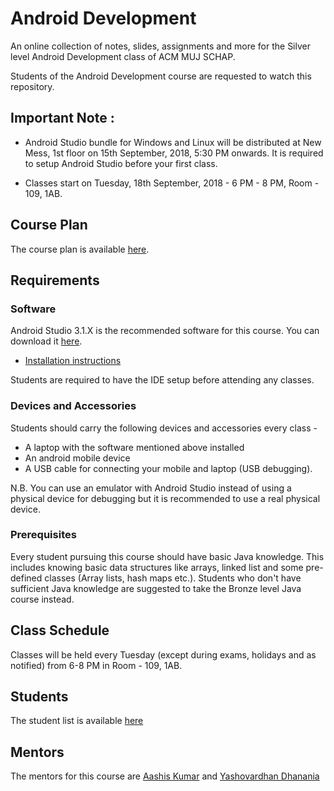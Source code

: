 # Android Development
An online collection of notes, slides, assignments and more for the Silver level Android Development class of ACM MUJ SCHAP.

Students of the Android Development course are requested to watch this repository.

## Important Note :
- Android Studio bundle for Windows and Linux will be distributed at New Mess, 1st floor on 15th September, 2018, 5:30 PM onwards. It is required to setup Android Studio before your first class.

- Classes start on Tuesday, 18th September, 2018 - 6 PM - 8 PM, Room - 109, 1AB.

## Course Plan
The course plan is available [here](https://docs.google.com/document/d/1vzLP--91q6-Qjpdv_6hQRNL8EpJoDyQzO49XvUY8ryQ/edit?usp=sharing).

## Requirements
### Software
Android Studio 3.1.X is the recommended software for this course. You can download it [here](https://developer.android.com/studio/).    
- [Installation instructions](https://developer.android.com/studio/install)    

Students are required to have the IDE setup before attending any classes.

### Devices and Accessories
Students should carry the following devices and accessories every class -
- A laptop with the software mentioned above installed
- An android mobile device
- A USB cable for connecting your mobile and laptop (USB debugging).

N.B. You can use an emulator with Android Studio instead of using a physical device for debugging but it is recommended to use a real physical device.

### Prerequisites
Every student pursuing this course should have basic Java knowledge. This includes knowing basic data structures like arrays, linked list and some pre-defined classes (Array lists, hash maps etc.). Students who don't have sufficient Java knowledge are suggested to take the Bronze level Java course instead.

## Class Schedule
Classes will be held every Tuesday (except during exams, holidays and as notified) from 6-8 PM in Room - 109, 1AB.

## Students
The student list is available [here](Student%20list.md)

## Mentors
The mentors for this course are [Aashis Kumar](https://github.com/aesher9o1) and [Yashovardhan Dhanania](https://github.com/yashovardhan99)
